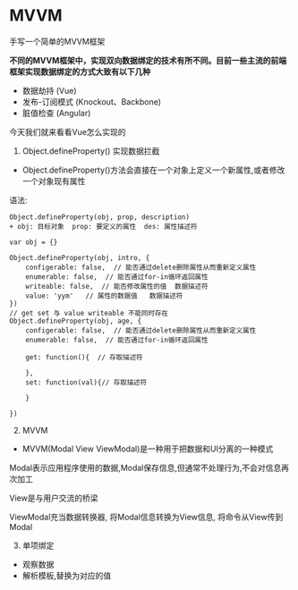 # MVVM

手写一个简单的MVVM框架

**不同的MVVM框架中，实现双向数据绑定的技术有所不同。目前一些主流的前端框架实现数据绑定的方式大致有以下几种**
- 数据劫持 (Vue)
- 发布-订阅模式 (Knockout、Backbone)
- 脏值检查 (Angular)

今天我们就来看看Vue怎么实现的

1. Object.defineProperty() 实现数据拦截

- Object.defineProperty()方法会直接在一个对象上定义一个新属性,或者修改一个对象现有属性

语法:
```
Object.defineProperty(obj, prop, description)
+ obj: 目标对象  prop: 要定义的属性  des: 属性描述符

var obj = {}

Object.defineProperty(obj, intro, {
	configerable: false,  // 能否通过delete删除属性从而重新定义属性
	enumerable: false,  // 能否通过for-in循环返回属性
	writeable: false,  // 能否修改属性的值  数据描述符
	value: 'yym'   // 属性的数据值   数据描述符
})
// get set 与 value writeable 不能同时存在
Object.defineProperty(obj, age, {
	configerable: false,  // 能否通过delete删除属性从而重新定义属性
	enumerable: false,  // 能否通过for-in循环返回属性

	get: function(){  // 存取描述符

	},
	set: function(val){// 存取描述符

	}

})
```

2. MVVM

- MVVM(Modal View ViewModal)是一种用于把数据和UI分离的一种模式

Modal表示应用程序使用的数据,Modal保存信息,但通常不处理行为,不会对信息再次加工

View是与用户交流的桥梁

ViewModal充当数据转换器, 将Modal信息转换为View信息, 将命令从View传到Modal

3. 单项绑定
- 观察数据
- 解析模板,替换为对应的值




